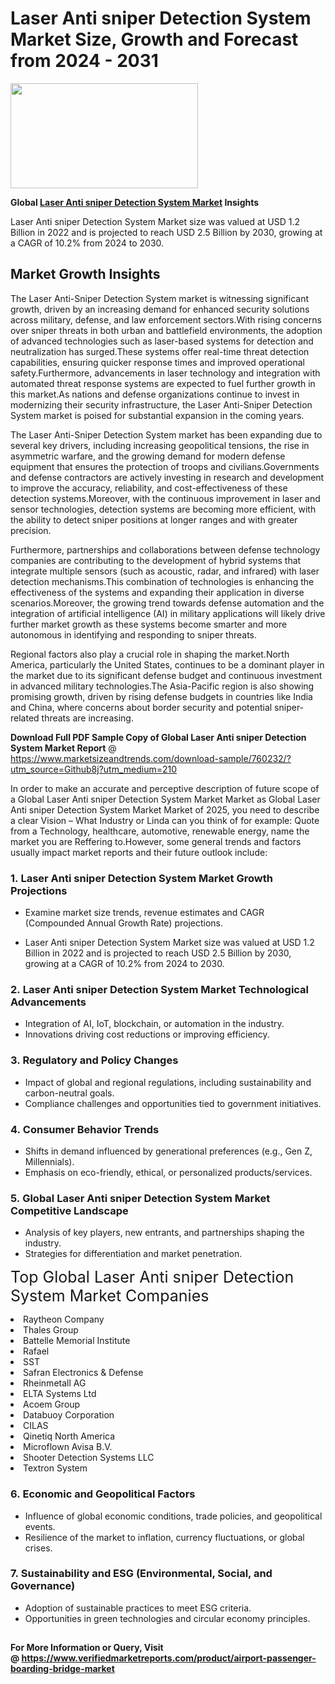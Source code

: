 <H1>Laser Anti sniper Detection System Market Size, Growth and Forecast from 2024 - 2031</H1><img class="aligncenter size-medium wp-image-584254" src="https://thirdeyenews.in/wp-content/uploads/2024/09/Global-Market-Research-300x168.jpeg" alt="" width="300" height="168" /><p><strong>Global&nbsp;<a href="https://www.marketsizeandtrends.com/download-sample/760232/?utm_source=Github8j?utm_medium=210">Laser Anti sniper Detection System Market</a> Insights</strong></p><p>Laser Anti sniper Detection System Market size was valued at USD 1.2 Billion in 2022 and is projected to reach USD 2.5 Billion by 2030, growing at a CAGR of 10.2% from 2024 to 2030.</p><p><h2>Market Growth Insights</h2> <p>The Laser Anti-Sniper Detection System market is witnessing significant growth, driven by an increasing demand for enhanced security solutions across military, defense, and law enforcement sectors.With rising concerns over sniper threats in both urban and battlefield environments, the adoption of advanced technologies such as laser-based systems for detection and neutralization has surged.These systems offer real-time threat detection capabilities, ensuring quicker response times and improved operational safety.Furthermore, advancements in laser technology and integration with automated threat response systems are expected to fuel further growth in this market.As nations and defense organizations continue to invest in modernizing their security infrastructure, the Laser Anti-Sniper Detection System market is poised for substantial expansion in the coming years.</p> <p>The Laser Anti-Sniper Detection System market has been expanding due to several key drivers, including increasing geopolitical tensions, the rise in asymmetric warfare, and the growing demand for modern defense equipment that ensures the protection of troops and civilians.Governments and defense contractors are actively investing in research and development to improve the accuracy, reliability, and cost-effectiveness of these detection systems.Moreover, with the continuous improvement in laser and sensor technologies, detection systems are becoming more efficient, with the ability to detect sniper positions at longer ranges and with greater precision.</p> <p>Furthermore, partnerships and collaborations between defense technology companies are contributing to the development of hybrid systems that integrate multiple sensors (such as acoustic, radar, and infrared) with laser detection mechanisms.This combination of technologies is enhancing the effectiveness of the systems and expanding their application in diverse scenarios.Moreover, the growing trend towards defense automation and the integration of artificial intelligence (AI) in military applications will likely drive further market growth as these systems become smarter and more autonomous in identifying and responding to sniper threats.</p> <p>Regional factors also play a crucial role in shaping the market.North America, particularly the United States, continues to be a dominant player in the market due to its significant defense budget and continuous investment in advanced military technologies.The Asia-Pacific region is also showing promising growth, driven by rising defense budgets in countries like India and China, where concerns about border security and potential sniper-related threats are increasing.</p> <p><span class=""><strong>Download Full PDF Sample Copy of Global Laser Anti sniper Detection System Market Report</strong> @ <a href="https://www.marketsizeandtrends.com/download-sample/760232/?utm_source=Github8j?utm_medium=210" target="_blank">https://www.marketsizeandtrends.com/download-sample/760232/?utm_source=Github8j?utm_medium=210</a></span></p><p>In order to make an accurate and perceptive description of future scope of a Global&nbsp;Laser Anti sniper Detection System Market Market as Global&nbsp;Laser Anti sniper Detection System Market Market of 2025, you need to describe a clear Vision &ndash; What Industry or Linda can you think of for example: Quote from a Technology, healthcare, automotive, renewable energy, name the market you are Reffering to.However, some general trends and factors usually impact market reports and their future outlook include:</p><h3>1.&nbsp;<strong>Laser Anti sniper Detection System Market Growth Projections</strong></h3><ul><li>Examine market size trends, revenue estimates and CAGR (Compounded Annual Growth Rate) projections.</li><li><p>Laser Anti sniper Detection System Market size was valued at USD 1.2 Billion in 2022 and is projected to reach USD 2.5 Billion by 2030, growing at a CAGR of 10.2% from 2024 to 2030.</p></li></ul><h3>2.&nbsp;<strong>Laser Anti sniper Detection System Market Technological Advancements</strong></h3><ul><li>Integration of AI, IoT, blockchain, or automation in the industry.</li><li>Innovations driving cost reductions or improving efficiency.</li></ul><h3>3.&nbsp;<strong>Regulatory and Policy Changes</strong></h3><ul><li>Impact of global and regional regulations, including sustainability and carbon-neutral goals.</li><li>Compliance challenges and opportunities tied to government initiatives.</li></ul><h3>4.&nbsp;<strong>Consumer Behavior Trends</strong></h3><ul><li>Shifts in demand influenced by generational preferences (e.g., Gen Z, Millennials).</li><li>Emphasis on eco-friendly, ethical, or personalized products/services.</li></ul><h3>5.&nbsp;<strong>Global Laser Anti sniper Detection System Market Competitive Landscape</strong></h3><ul><li>Analysis of key players, new entrants, and partnerships shaping the industry.</li><li>Strategies for differentiation and market penetration.</li></ul><p data-pm-slice="1 1 []"><span style="color: inherit; font-family: inherit; font-size: 25px;">Top Global Laser Anti sniper Detection System Market Companies</span></p><div class="" data-test-id=""><p><li>Raytheon Company</li><li> Thales Group</li><li> Battelle Memorial Institute</li><li> Rafael</li><li> SST</li><li> Safran Electronics & Defense</li><li> Rheinmetall AG</li><li> ELTA Systems Ltd</li><li> Acoem Group</li><li> Databuoy Corporation</li><li> CILAS</li><li> Qinetiq North America</li><li> Microflown Avisa B.V.</li><li> Shooter Detection Systems LLC</li><li> Textron System</li></p></div><h3>6.&nbsp;<strong>Economic and Geopolitical Factors</strong></h3><ul><li>Influence of global economic conditions, trade policies, and geopolitical events.</li><li>Resilience of the market to inflation, currency fluctuations, or global crises.</li></ul><h3>7.&nbsp;<strong>Sustainability and ESG (Environmental, Social, and Governance)</strong></h3><ul><li>Adoption of sustainable practices to meet ESG criteria.</li><li>Opportunities in green technologies and circular economy principles.</li></ul><h2><strong style="font-size: 14px;">For More Information or Query, Visit @&nbsp;</strong><a style="background-color: #ffffff; font-size: 14px;" href="https://www.marketsizeandtrends.com/report/laser-anti-sniper-detection-system-market/" target="_blank">https://www.verifiedmarketreports.com/product/airport-passenger-boarding-bridge-market</a></h2>